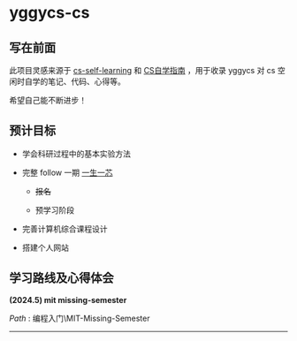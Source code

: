 # yggycs-cs

## 写在前面

此项目灵感来源于 [cs-self-learning](https://github.com/pkuflyingpig/cs-self-learning/) 和 [CS自学指南](https://csdiy.wiki/) ，用于收录 yggycs 对 cs 空闲时自学的笔记、代码、心得等。

希望自己能不断进步！


## 预计目标

- 学会科研过程中的基本实验方法

- 完整 follow 一期 [一生一芯](https://ysyx.oscc.cc/docs/)

    - ~~报名~~

    - 预学习阶段

- 完善计算机综合课程设计

- 搭建个人网站


## 学习路线及心得体会
**(2024.5) mit missing-semester**

*Path* : 编程入门\MIT-Missing-Semester



---